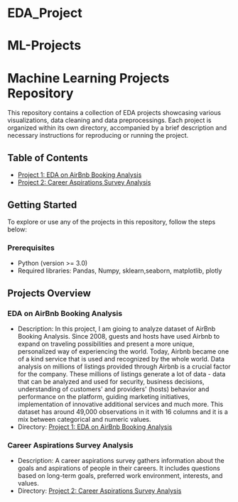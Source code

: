 # EDA_Project
# ML-Projects
# Machine Learning Projects Repository

This repository contains a collection of EDA projects showcasing various visualizations, data cleaning and data preprocessings. Each project is organized within its own directory, accompanied by a brief description and necessary instructions for reproducing or running the project.

## Table of Contents

- [Project 1: EDA on AirBnb Booking Analysis](AirBnb_Bookings_Analysis.ipynb)
- [Project 2: Career Aspirations Survey Analysis](Career_Aspirations_Survey_Analysis.ipynb)
## Getting Started

To explore or use any of the projects in this repository, follow the steps below:

### Prerequisites

- Python (version >= 3.0)
- Required libraries: Pandas, Numpy, sklearn,seaborn, matplotlib, plotly

## Projects Overview

### EDA on AirBnb Booking Analysis

- Description: In this project, I am gioing to analyze dataset of AirBnb Booking Analysis.
    Since 2008, guests and hosts have used Airbnb to expand on traveling possibilities and present a more unique, personalized way of experiencing the world. Today, Airbnb became one of a kind service that is used and recognized by the whole world. Data analysis on millions of listings provided through Airbnb is a crucial factor for the company. These millions of listings generate a lot of data - data that can be analyzed and used for security, business decisions, understanding of customers' and providers' (hosts) behavior and performance on the platform, guiding marketing initiatives, implementation of innovative additional services and much more.
This dataset has around 49,000 observations in it with 16 columns and it is a mix between categorical and numeric values.
- Directory: [Project 1: EDA on AirBnb Booking Analysis](AirBnb_Bookings_Analysis.ipynb)
### Career Aspirations Survey Analysis
- Description: A career aspirations survey gathers information about the goals and aspirations of people in their careers. It includes questions based on long-term goals, preferred work environment, interests, and values.
- Directory: [Project 2: Career Aspirations Survey Analysis](Career_Aspirations_Survey_Analysis.ipynb)


